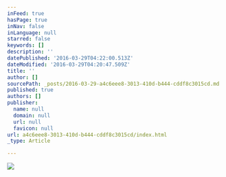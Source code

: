 ```yaml
---
inFeed: true
hasPage: true
inNav: false
inLanguage: null
starred: false
keywords: []
description: ''
datePublished: '2016-03-29T04:22:00.513Z'
dateModified: '2016-03-29T04:20:47.509Z'
title: ''
author: []
sourcePath: _posts/2016-03-29-a4c6eee8-3013-410d-b444-cddf8c3015cd.md
published: true
authors: []
publisher:
  name: null
  domain: null
  url: null
  favicon: null
url: a4c6eee8-3013-410d-b444-cddf8c3015cd/index.html
_type: Article

---
```

![](https://the-grid-user-content.s3-us-west-2.amazonaws.com/7cd27bb4-f265-4b36-9756-63aeb4a09aef.jpg)